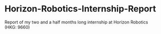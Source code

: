 # Horizon-Robotics-Internship-Report
Report of my two and a half months long internship at Horizon Robotics (HKG: 9660)
